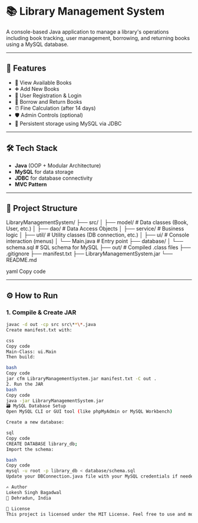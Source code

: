 # 📚 Library Management System

A console-based Java application to manage a library's operations including book tracking, user management, borrowing, and returning books using a MySQL database.

---

## 🚀 Features

- 📘 View Available Books
- ➕ Add New Books
- 👥 User Registration & Login
- 🔄 Borrow and Return Books
- ⏰ Fine Calculation (after 14 days)
- 🛡️ Admin Controls (optional)
- 💾 Persistent storage using MySQL via JDBC

---

## 🛠️ Tech Stack

- **Java** (OOP + Modular Architecture)
- **MySQL** for data storage
- **JDBC** for database connectivity
- **MVC Pattern**

---

## 📁 Project Structure

LibraryManagementSystem/
├── src/
│ ├── model/ # Data classes (Book, User, etc.)
│ ├── dao/ # Data Access Objects
│ ├── service/ # Business logic
│ ├── util/ # Utility classes (DB connection, etc.)
│ ├── ui/ # Console interaction (menus)
│ └── Main.java # Entry point
├── database/
│ └── schema.sql # SQL schema for MySQL
├── out/ # Compiled .class files
├── .gitignore
├── manifest.txt
├── LibraryManagementSystem.jar
└── README.md

yaml
Copy code

---

## ⚙️ How to Run

### 1. Compile & Create JAR

```bash
javac -d out -cp src src\**\*.java
Create manifest.txt with:

css
Copy code
Main-Class: ui.Main
Then build:

bash
Copy code
jar cfm LibraryManagementSystem.jar manifest.txt -C out .
2. Run the JAR
bash
Copy code
java -jar LibraryManagementSystem.jar
🗃️ MySQL Database Setup
Open MySQL CLI or GUI tool (like phpMyAdmin or MySQL Workbench)

Create a new database:

sql
Copy code
CREATE DATABASE library_db;
Import the schema:

bash
Copy code
mysql -u root -p library_db < database/schema.sql
Update your DBConnection.java file with your MySQL credentials if needed.

✍️ Author
Lokesh Singh Bagadwal
📍 Dehradun, India

📄 License
This project is licensed under the MIT License. Feel free to use and modify.